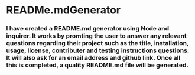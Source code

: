 # READMe.mdGenerator


### I have created a README.md generator using Node and inquirer. It works by promting the user to answer any relevant questions regarding their project such as the title, installation, usage, license, contributer and testing instructions questions. It will also ask for an email address and github link. Once all this is completed, a quality README.md file will be generated. 

